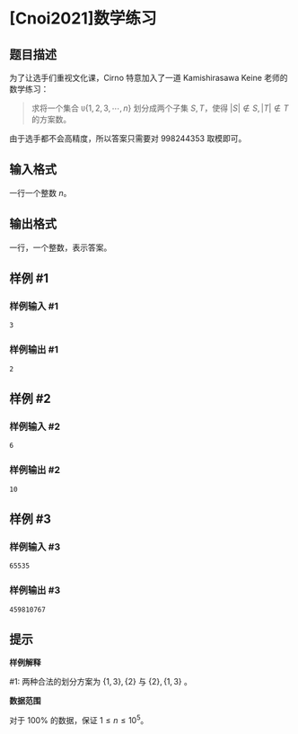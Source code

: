 # [Cnoi2021]数学练习

## 题目描述

为了让选手们重视文化课，Cirno 特意加入了一道 Kamishirasawa Keine 老师的数学练习：

> 求将一个集合 $\texttt{U}\{1,2,3,\cdots,n\}$ 划分成两个子集 $S,T$，使得 $|S|\notin S,|T|\notin T$ 的方案数。

由于选手都不会高精度，所以答案只需要对 $998244353$ 取模即可。

## 输入格式

一行一个整数 $n$。

## 输出格式

一行，一个整数，表示答案。

## 样例 #1

### 样例输入 #1
```
3
```

### 样例输出 #1

```
2
```

## 样例 #2

### 样例输入 #2
```
6
```

### 样例输出 #2

```
10
```

## 样例 #3

### 样例输入 #3
```
65535
```

### 样例输出 #3

```
459810767
```

## 提示

**样例解释** 

#1: 两种合法的划分方案为 $\{1,3\},\{2\}$ 与 $\{2\},\{1,3\}$ 。

**数据范围**

对于 $100\%$ 的数据，保证 $1 \le n \le 10^5$。

